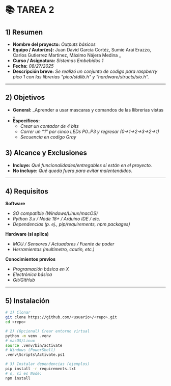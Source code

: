 # 📚 TAREA 2

## 1) Resumen

- **Nombre del proyecto:** _Outputs básicos_  
- **Equipo / Autor(es):** Juan David García Cortéz, Sumie Arai Erazzo, Carlos Gutierrez Martinez, Máximo Nájera Medina _  
- **Curso / Asignatura:** _Sistemas Embebidos 1_  
- **Fecha:** _08/27/2025_  
- **Descripción breve:** _Se realizó un conjunto de codigo para raspberry pico 1 con las librerias "pico/stdlib.h" y "hardware/structs/sio.h"._

---

## 2) Objetivos

- **General:** _Aprender a usar mascaras y comandos de las llibrerias vistas _
- **Específicos:**
  - _Crear un contador de 4 bits_
  - _Correr un “1” por cinco LEDs P0..P3 y regresar (0→1→2→3→2→1)_
  - _Secuencia en codigo Gray_

## 3) Alcance y Exclusiones

- **Incluye:** _Qué funcionalidades/entregables sí están en el proyecto._
- **No incluye:** _Qué queda fuera para evitar malentendidos._

---

## 4) Requisitos

**Software**
- _SO compatible (Windows/Linux/macOS)_
- _Python 3.x / Node 18+ / Arduino IDE / etc._
- _Dependencias (p. ej., pip/requirements, npm packages)_

**Hardware (si aplica)**
- _MCU / Sensores / Actuadores / Fuente de poder_
- _Herramientas (multímetro, cautín, etc.)_

**Conocimientos previos**
- _Programación básica en X_
- _Electrónica básica_
- _Git/GitHub_

---

## 5) Instalación

```bash
# 1) Clonar
git clone https://github.com/<usuario>/<repo>.git
cd <repo>

# 2) (Opcional) Crear entorno virtual
python -m venv .venv
# macOS/Linux
source .venv/bin/activate
# Windows (PowerShell)
.venv\Scripts\Activate.ps1

# 3) Instalar dependencias (ejemplos)
pip install -r requirements.txt
# o, si es Node:
npm install


```